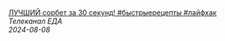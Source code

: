 <!--2024-08-08 09:20:46-->
<div class="yb">
  <a class="nodecor" href="/posts.html?eda/luchshij_sorbet_za_30_sekund_bystryerecepty_lajfhak">
    <img class="preview" data-videoid="_VCF_K2K9Qw" src="https://i4.ytimg.com/vi/_VCF_K2K9Qw/hqdefault.jpg" align="middle" alt="">
  </a>
  <div class="inlbl text">
    <a class="nodecor" href="/posts.html?eda/luchshij_sorbet_za_30_sekund_bystryerecepty_lajfhak">ЛУЧШИЙ сорбет за 30 секунд! #быстрыерецепты #лайфхак</a><br>
    <i class="smaller2">Телеканал ЕДА</i><br>
    <i class="smaller3">2024-08-08</i>
  </div>
</div>

